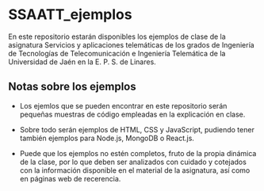 # SSAATT_ejemplos
En este repositorio estarán disponibles los ejemplos de clase de la asignatura Servicios y aplicaciones telemáticas de los grados de Ingeniería de Tecnologías de Telecomunicación e Ingeniería Telemática de la Universidad de Jaén en la E. P. S. de Linares.

## Notas sobre los ejemplos
- Los ejemlos que se pueden encontrar en este repositorio serán pequeñas muestras de código empleadas en la explicación en clase.

- Sobre todo serán ejemplos de HTML, CSS y JavaScript, pudiendo tener también ejemplos para Node.js, MongoDB o React.js.

- Puede que los ejemplos no estén completos, fruto de la propia dinámica de la clase, por lo que deben ser analizados con cuidado y cotejados con la información disponible en el material de la asignatura, así como en páginas web de recerencia.